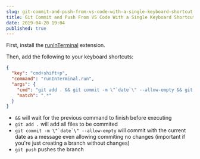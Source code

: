 ```yaml
---
slug: git-commit-and-push-from-vs-code-with-a-single-keyboard-shortcut
title: Git Commit and Push From VS Code With a Single Keyboard Shortcut
date: 2019-04-20 19:04
published: true
---
```


First, install the [runInTerminal](https://marketplace.visualstudio.com/items?itemName=kortina.run-in-terminal) extension.

Then, add the following to your keyboard shortcuts:

```json
{
  "key": "cmd+shift+p",
  "command": "runInTerminal.run",
  "args": {
    "cmd": "git add . && git commit -m \"`date`\" --allow-empty && git push",
    "match": ".*"
  }
}
```

- `&&` will wait for the previous command to finish before executing
- `git add .` will add all files to be commited
- `` git commit -m \"`date`\" --allow-empty `` will commit with the current date as a message even allowing commiting no changes (important if you're just creating a branch without changes)
- `git push` pushes the branch
